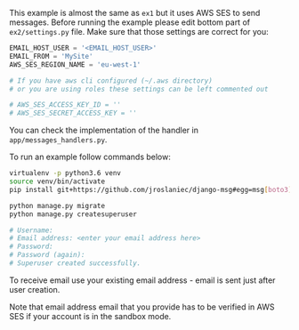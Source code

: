 This example is almost the same as `ex1` but it uses AWS SES to send messages.
Before running the example please edit bottom part of `ex2/settings.py` file.
Make sure that those settings are correct for you:

```python
EMAIL_HOST_USER = '<EMAIL_HOST_USER>'
EMAIL_FROM = 'MySite'
AWS_SES_REGION_NAME = 'eu-west-1'

# If you have aws cli configured (~/.aws directory)
# or you are using roles these settings can be left commented out

# AWS_SES_ACCESS_KEY_ID = ''
# AWS_SES_SECRET_ACCESS_KEY = ''
```

You can check the implementation of the handler in `app/messages_handlers.py`.

To run an example follow commands below:

```bash
virtualenv -p python3.6 venv
source venv/bin/activate
pip install git+https://github.com/jroslaniec/django-msg#egg=msg[boto3]

python manage.py migrate
python manage.py createsuperuser

# Username:
# Email address: <enter your email address here>
# Password:
# Password (again):
# Superuser created successfully.
```

To receive email use your existing email address - email is sent just after
user creation.

Note that email address email that you provide has to be verified in AWS SES
if your account is in the sandbox mode.

